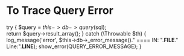 
To Trace Query Error
===================
try {
        $query = $this->db->query($sql);            
        return $query->result_array();
    } catch (\Throwable $th) {
        log_message('error', $this->db->_error_message()." ==== IN: ".__FILE__." Line:".__LINE__);
        show_error(QUERY_ERROR_MESSAGE);
    }
